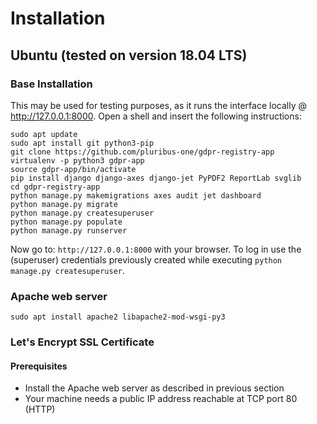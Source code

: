 # Installation

## Ubuntu (tested on version 18.04 LTS)

### Base Installation
This may be used for testing purposes, as it runs the interface
locally @ http://127.0.0.1:8000. Open a shell and insert the following instructions:

    sudo apt update
    sudo apt install git python3-pip
    git clone https://github.com/pluribus-one/gdpr-registry-app
    virtualenv -p python3 gdpr-app
    source gdpr-app/bin/activate
    pip install django django-axes django-jet PyPDF2 ReportLab svglib
    cd gdpr-registry-app
    python manage.py makemigrations axes audit jet dashboard
    python manage.py migrate
    python manage.py createsuperuser
    python manage.py populate
    python manage.py runserver

Now go to: `http://127.0.0.1:8000` with your browser. To log in use the (superuser) credentials previously created while executing `python manage.py createsuperuser`.

### Apache web server

    sudo apt install apache2 libapache2-mod-wsgi-py3

### Let's Encrypt SSL Certificate

#### Prerequisites
* Install the Apache web server as described in previous section
* Your machine needs a public IP address reachable at TCP port 80 (HTTP)

